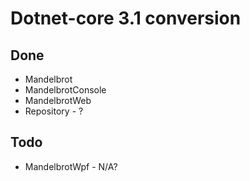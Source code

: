 # Dotnet-core 3.1 conversion

## Done

- Mandelbrot
- MandelbrotConsole
- MandelbrotWeb
- Repository - ?

## Todo
 
 - MandelbrotWpf - N/A?
